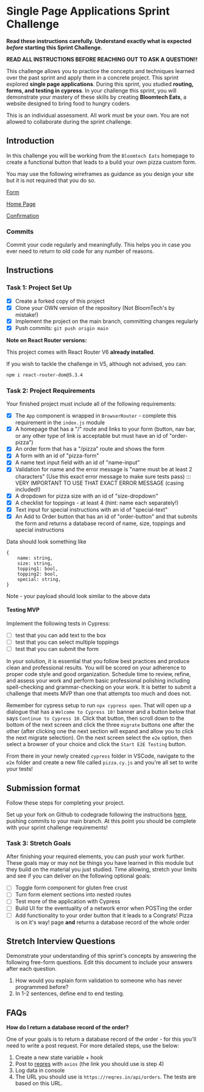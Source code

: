 # Single Page Applications Sprint Challenge

**Read these instructions carefully. Understand exactly what is expected _before_ starting this Sprint Challenge.**

**READ ALL INSTRUCTIONS BEFORE REACHING OUT TO ASK A QUESTION!!**

This challenge allows you to practice the concepts and techniques learned over the past sprint and apply them in a concrete project. This sprint explored **single page applications**. During this sprint, you studied **routing, forms, and testing in cypress**. In your challenge this sprint, you will demonstrate your mastery of these skills by creating **Bloomtech Eats**, a website designed to bring food to hungry coders.

This is an individual assessment. All work must be your own. You are not allowed to collaborate during the sprint challenge.

## Introduction

In this challenge you will be working from the `Bloomtech Eats` homepage to create a functional button that leads to a build your own pizza custom form.

You may use the following wireframes as guidance as you design your site but it is not required that you do so.

[Form](https://github.com/bloominstituteoftechnology/web-sprint-challenge-single-page-applications/blob/main/Assets/Form.png)

[Home Page](https://github.com/bloominstituteoftechnology/web-sprint-challenge-single-page-applications/blob/main/Assets/Homepage.png)

[Confirmation](https://github.com/bloominstituteoftechnology/web-sprint-challenge-single-page-applications/blob/main/Assets/Confirmation.png)

### Commits

Commit your code regularly and meaningfully. This helps you in case you ever need to return to old code for any number of reasons.

## Instructions

### Task 1: Project Set Up

- [x] Create a forked copy of this project
- [x] Clone your OWN version of the repository (Not BloomTech's by mistake!)
- [x] Implement the project on the main branch, committing changes regularly
- [x] Push commits: `git push origin main`

**Note on React Router versions:**

This project comes with React Router V6 **already installed**.

If you wish to tackle the challenge in V5, although not advised, you can:

```bash
npm i react-router-dom@5.3.4
```

### Task 2: Project Requirements

Your finished project must include all of the following requirements:

- [x] The `App` component is wrapped in `BrowserRouter` - complete this requirement in the `index.js` module
- [x] A homepage that has a "/" route and links to your form (button, nav bar, or any other type of link is acceptable but must have an id of "order-pizza")
- [x] An order form that has a "/pizza" route and shows the form
- [x] A form with an id of "pizza-form"
- [x] A name text input field with an id of "name-input"
- [x] Validation for name and the error message is "name must be at least 2 characters" (Use this exact error message to make sure tests pass) ::: VERY IMPORTANT TO USE THAT EXACT ERROR MESSAGE (casing included!)
- [x] A dropdown for pizza size with an id of "size-dropdown"
- [x] A checklist for toppings - at least 4 (hint: name each separately!)
- [x] Text input for special instructions with an id of "special-text"
- [x] An Add to Order button that has an id of "order-button" and that submits the form and returns a database record of name, size, toppings and special instructions

Data should look something like
```
{
    name: string,
    size: string,
    topping1: bool,
    topping2: bool,
    special: string,
}
```
Note - your payload should look similar to the above data

#### Testing MVP

Implement the following tests in Cypress:

- [ ] test that you can add text to the box
- [ ] test that you can select multiple toppings
- [ ] test that you can submit the form

In your solution, it is essential that you follow best practices and produce clean and professional results. You will be scored on your adherence to proper code style and good organization. Schedule time to review, refine, and assess your work and perform basic professional polishing including spell-checking and grammar-checking on your work. It is better to submit a challenge that meets MVP than one that attempts too much and does not.

Remember for cypress setup to run `npx cypress open`. That will open up a dialogue that has a `Welcome to Cypress 10!` banner and a button below that says `Continue to Cypress 10`. Click that button, then scroll down to the bottom of the next screen and click the three `migrate` buttons one after the other (after clicking one the next section will expand and allow you to click the next migrate selection). On the next screen select the `e2e` option, then select a browser of your choice and click the `Start E2E Testing` button.

From there in your newly created `cypress` folder in VSCode, navigate to the `e2e` folder and create a new file called `pizza.cy.js` and you're all set to write your tests!

## Submission format

Follow these steps for completing your project.

Set up your fork on Github to codegrade following the instructions [here](https://bloomtech-1.wistia.com/medias/mpf3xru99v), pushing commits to your main branch. At this point you should be complete with your sprint challenge requirements!

### Task 3: Stretch Goals

After finishing your required elements, you can push your work further. These goals may or may not be things you have learned in this module but they build on the material you just studied. Time allowing, stretch your limits and see if you can deliver on the following optional goals:

- [ ] Toggle form component for gluten free crust
- [ ] Turn form element sections into nested routes
- [ ] Test more of the application with Cypress
- [ ] Build UI for the eventuality of a network error when POSTing the order
- [ ] Add functionality to your order button that it leads to a Congrats! Pizza is on it's way! page **and** returns a database record of the whole order

## Stretch Interview Questions

Demonstrate your understanding of this sprint's concepts by answering the following free-form questions. Edit this document to include your answers after each question.

1. How would you explain form validation to someone who has never programmed before?
1. In 1-2 sentences, define end to end testing.

## FAQs

**How do I return a database record of the order?**

One of your goals is to return a database record of the order - for this you'll need to write a post request. For more detailed steps, use the below:

1. Create a new state variable + hook
2. Post to [reqres](https://reqres.in/) with `axios` (the link you should use is step 4)
3. Log data in console
4. The URL you should use is `https://reqres.in/api/orders`. The tests are based on this URL.
